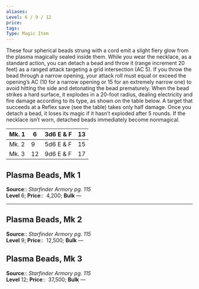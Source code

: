 ```yaml
---
aliases: 
Level: 6 / 9 / 12
price: 
tags: 
Type: Magic Item
---
```

These four spherical beads strung with a cord emit a slight fiery glow from the plasma magically sealed inside them. While you wear the necklace, as a standard action, you can detach a bead and throw it (range increment 20 feet) as a ranged attack targeting a grid intersection (AC 5). If you throw the bead through a narrow opening, your attack roll must equal or exceed the opening’s AC (10 for a narrow opening or 15 for an extremely narrow one) to avoid hitting the side and detonating the bead prematurely. When the bead strikes a hard surface, it explodes in a 20-foot radius, dealing electricity and fire damage according to its type, as shown on the table below. A target that succeeds at a Reflex save (see the table) takes only half damage. Once you detach a bead, it loses its magic if it hasn’t exploded after 5 rounds. If the necklace isn’t worn, detached beads immediately become nonmagical.

| Mk. 1 | 6   | 3d6 E & F | 13  |
| ----- | --- | --------- | --- |
| Mk. 2 | 9   | 5d6 E & F | 15  |
| Mk. 3 | 12  | 9d6 E & F | 17  | 

## Plasma Beads, Mk 1

**Source**:: _Starfinder Armory pg. 115_  
**Level** 6;
**Price**::  4,200; **Bulk** —

---

## Plasma Beads, Mk 2

**Source**:: _Starfinder Armory pg. 115_  
**Level** 9;
**Price**::  12,500; **Bulk** —

## Plasma Beads, Mk 3

**Source**:: _Starfinder Armory pg. 115_  
**Level** 12;
**Price**::  37,500; **Bulk** —
